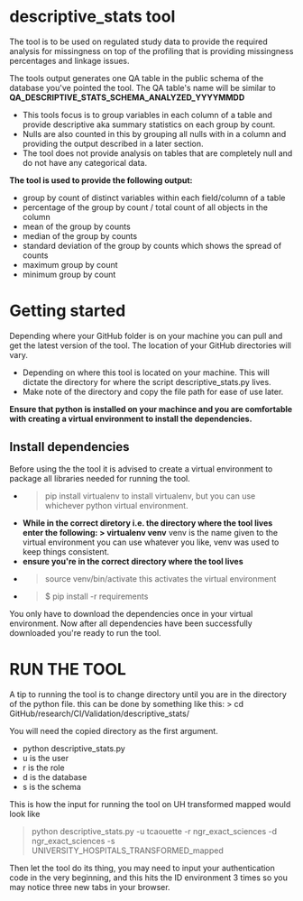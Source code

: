 
# descriptive_stats tool 

The tool is to be used on regulated study data to provide the required analysis for missingness on top of the profiling that is 
providing missingness percentages and linkage issues.

The tools output generates one QA table in the public schema of the database you've pointed the tool. 
The QA table's name will be similar to **QA_DESCRIPTIVE_STATS_SCHEMA_ANALYZED_YYYYMMDD**

- This tools focus is to group variables in each column of a table and provide descriptive aka summary statistics on each group by count.
- Nulls are also counted in this by grouping all nulls with in a column and providing the output described in a later section.
- The tool does not provide analysis on tables that are completely null and do not have any categorical data.

**The tool is used to provide the following output:**
- group by count of distinct variables within each field/column of a table
- percentage of the group by count / total count of all objects in the column
- mean of the group by counts
- median of the group by counts
- standard deviation of the group by counts which shows the spread of counts
- maximum group by count
- minimum group by count


# Getting started

Depending where your GitHub folder is on your machine you can pull and get the latest version of the tool.
The location of your GitHub directories will vary.
- Depending on where this tool is located on your machine. This will dictate the directory for where the script descriptive_stats.py lives.
- Make note of the directory and copy the file path for ease of use later. 


**Ensure that python is installed on your machince and you are comfortable with creating a virtual environment to install the dependencies.**

## Install dependencies

Before using the the tool it is advised to create a virtual environment to package all libraries needed
for running the tool.
- > pip install virtualenv to install virtualenv, but you can use whichever python virtual environment. 
- **While in the correct diretory i.e. the directory where the tool lives enter the following: > virtualenv venv**
venv is the name given to the virtual environment you can use whatever you like, venv was used to keep things consistent.
- **ensure you're in the correct directory where the tool lives**
- > source venv/bin/activate this activates the virtual environment
- > $ pip install -r requirements

You only have to download the dependencies once in your virtual environment.
Now after all dependencies have been successfully downloaded you're ready to run the tool.

# RUN THE TOOL

A tip to running the tool is to change directory until you are in the directory of the python file.
this can be done by something like this:
    > cd GitHub/research/CI/Validation/descriptive_stats/

You will need the copied directory as the first argument.

- python descriptive_stats.py
- u is the user
- r is the role
- d is the database
- s is the schema

This is how the input for running the tool on UH transformed mapped would look like

> python descriptive_stats.py -u tcaouette -r ngr_exact_sciences -d ngr_exact_sciences -s UNIVERSITY_HOSPITALS_TRANSFORMED_mapped 

Then let the tool do its thing, you may need to input your authentication code in the very beginning,
and this hits the ID environment 3 times so you may notice three new tabs
in your browser.

